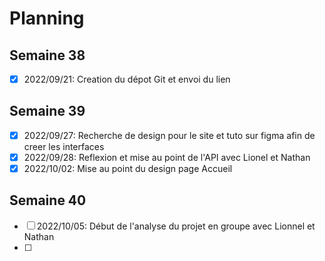 # Planning
## Semaine 38
- [x] 2022/09/21: Creation du dépot Git et envoi du lien

## Semaine 39
- [x] 2022/09/27: Recherche de design pour le site et tuto sur figma afin de creer les interfaces
- [x] 2022/09/28: Reflexion et mise au point de l'API avec Lionel et Nathan
- [x] 2022/10/02: Mise au point du design page Accueil

## Semaine 40
- [ ] 2022/10/05: Début de l'analyse du projet en groupe avec Lionnel et Nathan
- [ ] 
